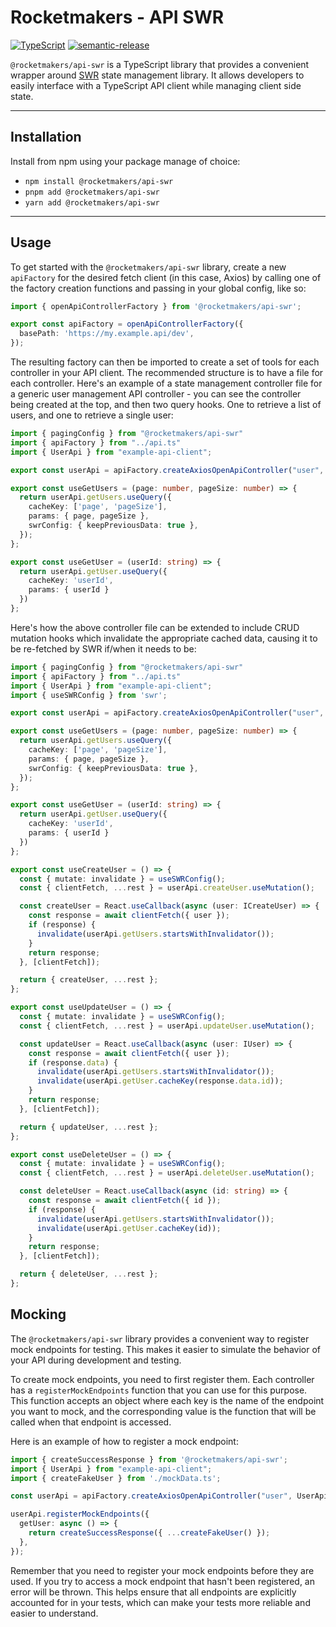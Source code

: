 # Rocketmakers - API SWR

[![TypeScript][typescript-badge]][typescript-url]
[![semantic-release][semantic-badge]][semantic-url]

`@rocketmakers/api-swr` is a TypeScript library that provides a convenient wrapper around [SWR](https://swr.vercel.app/) state management library. It allows developers to easily interface with a TypeScript API client while managing client side state.

---

## Installation

Install from npm using your package manage of choice:

- `npm install @rocketmakers/api-swr`
- `pnpm add @rocketmakers/api-swr`
- `yarn add @rocketmakers/api-swr`

---

## Usage

To get started with the `@rocketmakers/api-swr` library, create a new `apiFactory` for the desired fetch client (in this case, Axios) by calling one of the factory creation functions and passing in your global config, like so:

```TypeScript
import { openApiControllerFactory } from '@rocketmakers/api-swr';

export const apiFactory = openApiControllerFactory({
  basePath: 'https://my.example.api/dev',
});
```

The resulting factory can then be imported to create a set of tools for each controller in your API client. The recommended structure is to have a file for each controller. Here's an example of a state management controller file for a generic user management API controller - you can see the controller being created at the top, and then two query hooks. One to retrieve a list of users, and one to retrieve a single user:

```TypeScript
import { pagingConfig } from "@rocketmakers/api-swr"
import { apiFactory } from "../api.ts"
import { UserApi } from "example-api-client";

export const userApi = apiFactory.createAxiosOpenApiController("user", UserApi);

export const useGetUsers = (page: number, pageSize: number) => {
  return userApi.getUsers.useQuery({
    cacheKey: ['page', 'pageSize'],
    params: { page, pageSize },
    swrConfig: { keepPreviousData: true },
  });
};

export const useGetUser = (userId: string) => {
  return userApi.getUser.useQuery({
    cacheKey: 'userId',
    params: { userId }
  })
};
```

Here's how the above controller file can be extended to include CRUD mutation hooks which invalidate the appropriate cached data, causing it to be re-fetched by SWR if/when it needs to be:

```TypeScript
import { pagingConfig } from "@rocketmakers/api-swr"
import { apiFactory } from "../api.ts"
import { UserApi } from "example-api-client";
import { useSWRConfig } from 'swr';

export const userApi = apiFactory.createAxiosOpenApiController("user", UserApi);

export const useGetUsers = (page: number, pageSize: number) => {
  return userApi.getUsers.useQuery({
    cacheKey: ['page', 'pageSize'],
    params: { page, pageSize },
    swrConfig: { keepPreviousData: true },
  });
};

export const useGetUser = (userId: string) => {
  return userApi.getUser.useQuery({
    cacheKey: 'userId',
    params: { userId }
  })
};

export const useCreateUser = () => {
  const { mutate: invalidate } = useSWRConfig();
  const { clientFetch, ...rest } = userApi.createUser.useMutation();

  const createUser = React.useCallback(async (user: ICreateUser) => {
    const response = await clientFetch({ user });
    if (response) {
      invalidate(userApi.getUsers.startsWithInvalidator());
    }
    return response;
  }, [clientFetch]);

  return { createUser, ...rest };
};

export const useUpdateUser = () => {
  const { mutate: invalidate } = useSWRConfig();
  const { clientFetch, ...rest } = userApi.updateUser.useMutation();

  const updateUser = React.useCallback(async (user: IUser) => {
    const response = await clientFetch({ user });
    if (response.data) {
      invalidate(userApi.getUsers.startsWithInvalidator());
      invalidate(userApi.getUser.cacheKey(response.data.id));
    }
    return response;
  }, [clientFetch]);

  return { updateUser, ...rest };
};

export const useDeleteUser = () => {
  const { mutate: invalidate } = useSWRConfig();
  const { clientFetch, ...rest } = userApi.deleteUser.useMutation();

  const deleteUser = React.useCallback(async (id: string) => {
    const response = await clientFetch({ id });
    if (response) {
      invalidate(userApi.getUsers.startsWithInvalidator());
      invalidate(userApi.getUser.cacheKey(id));
    }
    return response;
  }, [clientFetch]);

  return { deleteUser, ...rest };
};
```

## Mocking

The `@rocketmakers/api-swr` library provides a convenient way to register mock endpoints for testing. This makes it easier to simulate the behavior of your API during development and testing.

To create mock endpoints, you need to first register them. Each controller has a `registerMockEndpoints` function that you can use for this purpose. This function accepts an object where each key is the name of the endpoint you want to mock, and the corresponding value is the function that will be called when that endpoint is accessed.

Here is an example of how to register a mock endpoint:

```TypeScript
import { createSuccessResponse } from '@rocketmakers/api-swr';
import { UserApi } from "example-api-client";
import { createFakeUser } from './mockData.ts';

const userApi = apiFactory.createAxiosOpenApiController("user", UserApi);

userApi.registerMockEndpoints({
  getUser: async () => {
    return createSuccessResponse({ ...createFakeUser() });
  },
});
```

Remember that you need to register your mock endpoints before they are used. If you try to access a mock endpoint that hasn't been registered, an error will be thrown. This helps ensure that all endpoints are explicitly accounted for in your tests, which can make your tests more reliable and easier to understand.

[typescript-badge]: https://badges.frapsoft.com/typescript/code/typescript.svg?v=101
[semantic-badge]: https://img.shields.io/badge/%20%20%F0%9F%93%A6%F0%9F%9A%80-semantic--release-e10079.svg
[typescript-url]: https://github.com/microsoft/TypeScript
[semantic-url]: https://github.com/semantic-release/semantic-release
